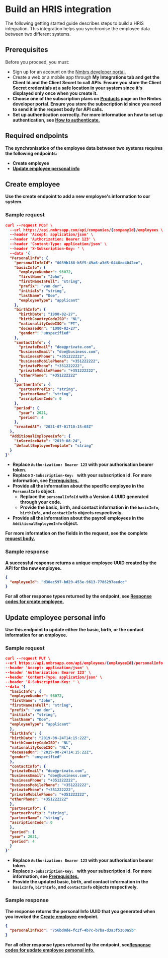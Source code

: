 # Build an HRIS integration

The following getting started guide describes steps to build a HRIS integration. This integration helps you synchronise the employee data between two different systems.

## Prerequisites
Before you proceed, you must:
* Sign up for an account on the [Nmbrs developer portal.](https://developer.nmbrs.com/)
* Create a web or a mobile app through <b>My Integrations<b> tab and get the Client Id and the Client Secret to call APIs. Ensure you store the Client Secret credentials at a safe location in your system since it's displayed only once when you create it.
* Choose one of the subscription plans on [Products](https://developer.nmbrs.com/products) page on the Nmbrs developer portal. Ensure you store the subscription id since you need to send it in the request body for API calls.
* Set up authentication correctly. For more information on how to set up authentication, see [How to authenticate.](https://nmbrs.stoplight.io/docs/nmbrs-restapi/e9e0f5292b4a1-authentication)

## Required endpoints
The synchronisation of the employee data between two systems requires the following endpoints:

* Create employee
* [Update employee personal info](https://nmbrs.stoplight.io/docs/nmbrs-restapi/e12e45d11695c-update-employee-personal-info)

## Create employee

Use the create endpoint to add a new employee's information to our system.

### Sample request

```json
curl --request POST \
  --url https://api.nmbrsapp.com/api/companies/{companyId}/employees \
  --header 'Accept: application/json' \
  --header 'Authorization: Bearer 123' \
  --header 'Content-Type: application/json' \
  --header 'X-Subscription-Key: ' \
  --data '{
  "PersonalInfo": {
    "personalInfoId": "0039b188-b5f5-49a6-a3d5-0448ce4042ee",
    "basicInfo": {
      "employeeNumber": 98072,
      "firstName": "John",
      "firstNameInFull": "string",
      "prefix": "van der",
      "initials": "string",
      "lastName": "Doe",
      "employeeType": "applicant"
    },
    "birthInfo": {
      "birthDate": "1980-02-27",
      "birthCountryCodeISO": "NL",
      "nationalityCodeISO": "PT",
      "deceasedOn": "1980-02-27",
      "gender": "unspecified"
    },
    "contactInfo": {
      "privateEmail": "doe@private.com",
      "businessEmail": "doe@business.com",
      "businessPhone": "+351222222",
      "businessMobilePhone": "+351222222",
      "privatePhone": "+351222222",
      "privateMobilePhone": "+351222222",
      "otherPhone": "+351222222"
    },
    "partnerInfo": {
      "partnerPrefix": "string",
      "partnerName": "string",
      "ascriptionCode": 0
    },
    "period": {
      "year": 2021,
      "period": 4
    },
    "createdAt": "2021-07-01T10:15:08Z"
  },
  "AdditionalEmployeeInfo": {
    "inServiceDate": "2019-08-24",
    "defaultEmployeeTemplate": "string"
  }
}'

```
* Replace `Authorization: Bearer 123` with your authorisation bearer token.
* Replace `X-Subscription-Key: ` with your subscription id. For more information, see [Prerequisites.](#Prerequisites)
* Provide all the information about the specific employee in the `PersonalInfo` object.
  * Replace the `personalInfoId` with a Version 4 UUID generated through your code.
  * Provide the basic, birth, and contact information in the `basicInfo`, `birthInfo`, and `contactInfo` objects respectively.
* Provide all the information about the payroll employees in the `AdditionalEmployeeInfo` object.

For more information on the fields in the request, see the complete [request body.](https://nmbrs.stoplight.io/docs/nmbrs-restapi/13c6a8d9c7190-create-employee#request-body)

### Sample response

A successful response returns a unique employee UUID created by the API for the new employee.

```json
{
  "employeeId": "d30ec597-bd29-453e-9613-7786297eedcc"
}
```

For all other response types returned by the endpoint, see [Response codes for create employee.](https://nmbrs.stoplight.io/docs/nmbrs-restapi/13c6a8d9c7190-create-employee#Responses)

## Update employee personal info

Use this endpoint to update either the basic, birth, or the contact information for an employee.

### Sample request

```json
curl --request PUT \
--url https://api.nmbrsapp.com/api/employees/{employeeId}/personalInfo \
--header 'Accept: application/json' \
--header 'Authorization: Bearer 123' \
--header 'Content-Type: application/json' \
--header 'X-Subscription-Key: ' \
--data '{
  "basicInfo": {
  "employeeNumber": 98072,
  "firstName": "John",
  "firstNameInFull": "string",
  "prefix": "van der",
  "initials": "string",
  "lastName": "Doe",
  "employeeType": "applicant"
  },
  "birthInfo": {
  "birthDate": "2019-08-24T14:15:22Z",
  "birthCountryCodeISO": "NL",
  "nationalityCodeISO": "NL",
  "deceasedOn": "2019-08-24T14:15:22Z",
  "gender": "unspecified"
  },
  "contactInfo": {
  "privateEmail": "doe@private.com",
  "businessEmail": "doe@business.com",
  "businessPhone": "+351222222",
  "businessMobilePhone": "+351222222",
  "privatePhone": "+351222222",
  "privateMobilePhone": "+351222222",
  "otherPhone": "+351222222"
  },
  "partnerInfo": {
  "partnerPrefix": "string",
  "partnerName": "string",
  "ascriptionCode": 0
  },
  "period": {
  "year": 2021,
  "period": 4
  }
}'
```
* Replace `Authorization: Bearer 123` with your authorisation bearer token.
* Replace `X-Subscription-Key: ` with your subscription id. For more information, see [Prerequisites.](#Prerequisites)
* Provide the updated basic, birth, and contact information in the `basicInfo`, `birthInfo`, and `contactInfo` objects respectively.

### Sample response

The response returns the personal Info UUID that you generated when you invoked the [Create employee](#create-employee) endpoint.

```json
{
  "personalInfoId": "756bd0de-fc2f-4b7c-b7ba-d3a3f5360a5b"
}
```
For all other response types returned by the endpoint, see[Response codes for update employee personal info.](nmbrs.stoplight.io/docs/nmbrs-restapi/e12e45d11695c-update-employee-personal-info#Responses)

